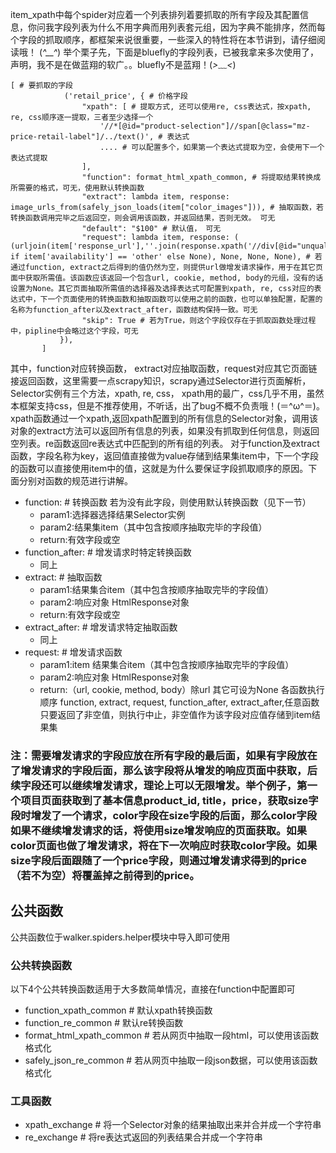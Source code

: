 item_xpath中每个spider对应着一个列表排列着要抓取的所有字段及其配置信息，你问我字段列表为什么不用字典而用列表套元组，因为字典不能排序，然而每个字段的抓取顺序，都框架来说很重要，一些深入的特性将在本节讲到，请仔细阅读哦！ (*^__^*)
举个栗子先，下面是bluefly的字段列表，已被我拿来多次使用了，声明，我不是在做蓝翔的软广。。bluefly不是蓝翔！(*>﹏<*)
```
[ # 要抓取的字段
            ('retail_price', { # 价格字段
                "xpath": [ # 提取方式, 还可以使用re, css表达式，按xpath, re, css顺序逐一提取，三者至少选择一个
                    '//*[@id="product-selection"]//span[@class="mz-price-retail-label"]/../text()', # 表达式
                    .... # 可以配置多个，如果第一个表达式提取为空，会使用下一个表达式提取
                ],
                "function": format_html_xpath_common, # 将提取结果转换成所需要的格式，可无，使用默认转换函数
                "extract": lambda item, response: image_urls_from(safely_json_loads(item["color_images"])), # 抽取函数，若转换函数调用完毕之后返回空，则会调用该函数，并返回结果，否则无效。 可无
                "default": "$100" # 默认值， 可无
                "request": lambda item, response: (
(urljoin(item['response_url'],''.join(response.xpath('//div[@id="unqualifiedBuyBox"]/div/div[1]/a/@href').extract()).strip()) if item['availability'] == 'other' else None), None, None, None), # 若通过function, extract之后得到的值仍然为空，则提供url做增发请求操作，用于在其它页面中获取所需值。该函数应该返回一个包含url, cookie, method, body的元组，没有的话设置为None。其它页面抽取所需值的选择器及选择表达式可配置到xpath, re, css对应的表达式中，下一个页面使用的转换函数和抽取函数可以使用之前的函数，也可以单独配置，配置的名称为function_after以及extract_after，函数结构保持一致。可无
                "skip": True # 若为True，则这个字段仅存在于抓取函数处理过程中，pipline中会略过这个字段，可无
           }),
       ]
```
其中，function对应转换函数， extract对应抽取函数，request对应其它页面链接返回函数，这里需要一点scrapy知识，scrapy通过Selector进行页面解析，Selector实例有三个方法，xpath, re, css， xpath用的最广，css几乎不用，虽然本框架支持css，但是不推荐使用，不听话，出了bug不概不负责哦！(＝^ω^＝)。xpath函数通过一个xpath,返回xpath配置到的所有信息的Selector对象，调用该对象的extract方法可以返回所有信息的列表，如果没有抓取到任何信息，则返回空列表。re函数返回re表达式中匹配到的所有组的列表。
对于function及extract函数，字段名称为key，返回值直接做为value存储到结果集item中，下一个字段的函数可以直接使用item中的值，这就是为什么要保证字段抓取顺序的原因。下面分别对函数的规范进行讲解。
- function: # 转换函数 若为没有此字段，则使用默认转换函数（见下一节）
  - param1:选择器选择结果Selector实例
  - param2:结果集item（其中包含按顺序抽取完毕的字段值）
  - return:有效字段或空
- function_after: # 增发请求时特定转换函数
  - 同上
- extract: # 抽取函数
  - param1:结果集合item（其中包含按顺序抽取完毕的字段值）
  - param2:响应对象 HtmlResponse对象
  - return:有效字段或空
- extract_after: # 增发请求特定抽取函数
  - 同上
- request: # 增发请求函数
  - param1:item 结果集合item（其中包含按顺序抽取完毕的字段值）
  - param2:响应对象 HtmlResponse对象
  - return:（url, cookie, method, body）除url 其它可设为None
各函数执行顺序 function, extract, request, function_after, extract_after,任意函数只要返回了非空值，则执行中止，非空值作为该字段对应值存储到item结果集

### 注：需要增发请求的字段应放在所有字段的最后面，如果有字段放在了增发请求的字段后面，那么该字段将从增发的响应页面中获取，后续字段还可以继续增发请求，理论上可以无限增发。举个例子，第一个项目页面获取到了基本信息product_id, title，price，获取size字段时增发了一个请求，color字段在size字段的后面，那么color字段如果不继续增发请求的话，将使用size增发响应的页面获取。如果color页面也做了增发请求，将在下一次响应时获取color字段。如果size字段后面跟随了一个price字段，则通过增发请求得到的price（若不为空）将覆盖掉之前得到的price。

## 公共函数
公共函数位于walker.spiders.helper模块中导入即可使用

### 公共转换函数
以下4个公共转换函数适用于大多数简单情况，直接在function中配置即可
- function_xpath_common # 默认xpath转换函数
- function_re_common # 默认re转换函数
- format_html_xpath_common # 若从网页中抽取一段html，可以使用该函数格式化
- safely_json_re_common # 若从网页中抽取一段json数据，可以使用该函数格式化

### 工具函数
- xpath_exchange # 将一个Selector对象的结果抽取出来并合并成一个字符串
- re_exchange # 将re表达式返回的列表结果合并成一个字符串
